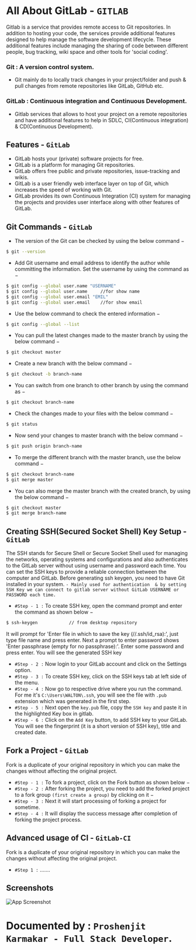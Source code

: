 
# All About GitLab  - `GITLAB` 

Gitlab is a service that provides remote access to Git repositories. 
In addition to hosting your code, the services provide additional features 
designed to help manage the software development lifecycle. These additional 
features include managing the sharing of code between different people, bug 
tracking, wiki space and other tools for 'social coding'.

### Git : A version control system.
- Git mainly do to locally track changes in your project/folder and push & pull changes from remote repositories like GitLab, GitHub etc. 

### GitLab : Continuous integration and Continuous Development.
- Gitlab services that allows to host your project on a remote repositories and have additional features to help in SDLC, CI(Continuous integration) & CD(Continuous Development).
## Features - `GitLab` 

- GitLab hosts your (private) software projects for free.
- GitLab is a platform for managing Git repositories.
- GitLab offers free public and private repositories, issue-tracking and wikis.
- GitLab is a user friendly web interface layer on top of Git, which increases the speed of working with Git.
- GitLab provides its own Continuous Integration (CI) system for managing the projects and provides user interface along with other features of GitLab.


## Git Commands - `GitLab`
- The version of the Git can be checked by using the below command −
```bash
$ git --version
```
- Add Git username and email address to identify the author while committing the information. Set the username by using the command as −
```bash
$ git config --global user.name "USERNAME"
$ git config --global user.name     //for show name
$ git config --global user.email "EMIL"
$ git config --global user.email    //for show email
```
- Use the below command to check the entered information −
```bash
$ git config --global --list
```
- You can pull the latest changes made to the master branch by using the below command −
```bash
$ git checkout master
```
- Create a new branch with the below command −
```bash
$ git checkout -b branch-name
```
- You can switch from one branch to other branch by using the command as −
```bash
$ git checkout branch-name
```
- Check the changes made to your files with the below command −
```bash
$ git status
```
- Now send your changes to master branch with the below command −
```bash
$ git push origin branch-name
```
- To merge the different branch with the master branch, use the below command −
```bash
$ git checkout branch-name
$ git merge master
```
- You can also merge the master branch with the created branch, by using the below command −
```bash
$ git checkout master
$ git merge branch-name
```

## Creating SSH(Secured Socket Shell) Key Setup - `GitLab`
The SSH stands for Secure Shell or Secure Socket Shell used for managing the networks, operating systems and configurations and also authenticates to the GitLab server without using username and password each time. You can set the SSH keys to provide a reliable connection between the computer and GitLab. Before generating ssh keygen, you need to have Git installed in your system.
`- Mainly used for authentication  & by setting SSH Key we can connect to gitlab server without GitLab USERNAME or PASSWORD each time.`
- `#Step - 1 :` To create SSH key, open the command prompt and enter the command as shown below −
```bash
$ ssh-keygen            // from desktop repository
```
It will prompt for 'Enter file in which to save the key (//.ssh/id_rsa):', just type file name and press enter. Next a prompt to enter password shows 'Enter passphrase (empty for no passphrase):'. Enter some password and press enter. You will see the generated SSH key

- `#Step - 2 :` Now login to your GitLab account and click on the Settings option.
- `#Step - 3 :` To create SSH key, click on the SSH keys tab at left side of the menu.
- `#Step - 4 :` Now go to respective drive where you run the command. For me it's `C:\Users\WALTON\.ssh`, you will see the file with `.pub` extension which was generated in the first step.
- `#Step - 5 :` Next open the `key.pub` file, copy the `SSH key` and paste it in the highlighted Key box in gitlab.
- `#Step - 6 :` Click on the `Add Key` button, to add SSH key to your GitLab. You will see the fingerprint (it is a short version of SSH key), title and created date.

## Fork a Project - `GitLab`
Fork is a duplicate of your original repository in which you can make the changes without affecting the original project.
- `#Step - 1 :` To fork a project, click on the Fork button as shown below −
- `#Step - 2 :` After forking the project, you need to add the forked project to a fork group `(first create a group)` by clicking on it −
- `#Step - 3 :` Next it will start processing of forking a project for sometime.
- `#Step - 4 :` It will display the success message after completion of forking the project process.


## Advanced usage of CI - `GitLab-CI`
Fork is a duplicate of your original repository in which you can make the changes without affecting the original project.
- `#Step 1 :` .......


## Screenshots

![App Screenshot](https://via.placeholder.com/468x300?text=App+Screenshot+Here)


# Documented by :  `Proshenjit Karmakar - Full Stack Developer`.
